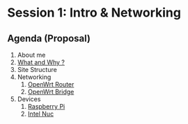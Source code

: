 # Session 1: Intro & Networking

## Agenda (Proposal)

1. About me
2. [What and Why ?](../index.md)
3. Site Structure
4. Networking
    1. [OpenWrt Router](../topics/openwrt_router/README.md)
    2. [OpenWrt Bridge](../topics/openwrt_bridge/README.md)
5. Devices
    1. [Raspberry Pi](../topics/raspberry_pi/README.md)
    2. [Intel Nuc](../topics/intel_nuc/README.md)
